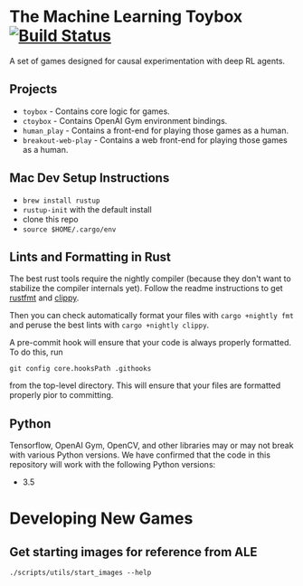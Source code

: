 # The Machine Learning Toybox [![Build Status](https://travis-ci.com/jjfiv/toybox.svg?token=wqGZxUYsDSPaq1jz2zn6&branch=master)](https://travis-ci.com/jjfiv/toybox)

A set of games designed for causal experimentation with deep RL agents.

## Projects

- ``toybox`` - Contains core logic for games.
- ``ctoybox`` - Contains OpenAI Gym environment bindings.
- ``human_play`` - Contains a front-end for playing those games as a human. 
- ``breakout-web-play`` - Contains a web front-end for playing those games as a human.

## Mac Dev Setup Instructions
* `brew install rustup`
* `rustup-init` with the default install
* clone this repo
* `source $HOME/.cargo/env`

## Lints and Formatting in Rust

The best rust tools require the nightly compiler (because they don't want to stabilize the compiler internals yet). Follow the readme instructions to get [rustfmt](https://github.com/rust-lang-nursery/rustfmt) and [clippy](https://github.com/rust-lang-nursery/rust-clippy).

Then you can check automatically format your files with ``cargo +nightly fmt`` and peruse the best lints with ``cargo +nightly clippy``.

A pre-commit hook will ensure that your code is always properly formatted. To do this, run

`git config core.hooksPath .githooks`

from the top-level directory. This will ensure that your files are formatted properly pior to committing.

## Python

Tensorflow, OpenAI Gym, OpenCV, and other libraries may or may not break with various Python versions. We have confirmed that the code in this repository will work with the following Python versions:

* 3.5


# Developing New Games

## Get starting images for reference from ALE

`./scripts/utils/start_images --help` 
